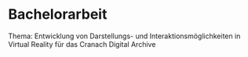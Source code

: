 # Bachelorarbeit
Thema: Entwicklung von Darstellungs- und Interaktionsmöglichkeiten in Virtual Reality für das Cranach Digital Archive
